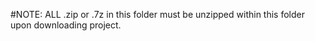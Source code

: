 #NOTE: ALL .zip or .7z in this folder must be unzipped within this folder upon downloading project.
